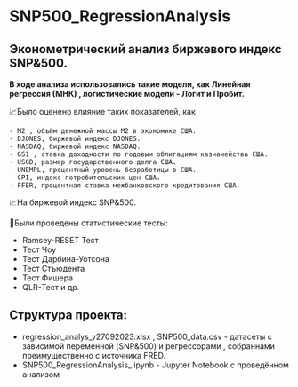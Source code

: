 # SNP500_RegressionAnalysis

Эконометрический анализ биржевого индекс SNP&500.
-

**В ходе анализа использовались такие модели, как Линейная регрессия (МНК) , логистические модели - Логит и Пробит.**

📈Было оценено влияние таких показателей, как

    - M2 , объём денежной массы M2 в экономике США.
    - DJONES, биржевой индекс DJONES.
    - NASDAQ, биржевой индекс NASDAQ.
    - GS1 , ставка доходности по годовым облигациям казначейства США.
    - USGD, размер государственного долга США.
    - UNEMPL, процентный уровень безработицы в США.
    - CPI, индекс потребительских цен США.
    - FFER, процентная ставка межбанковского кредитования США.
    
📈На биржевой индекс SNP&500.

🎲Были проведены статистические тесты:
- Ramsey-RESET Тест
- Тест Чоу
- Тест Дарбина-Уотсона
- Тест Стъюдента
- Тест Фишера
- QLR-Тест 
    и др. 


Структура проекта: 
  -
  - regression_analys_v27092023.xlsx , SNP500_data.csv - датасеты с зависимой переменной (SNP&500) и регрессорами , собраннами преимущественно с источника FRED.
  - SNP500_RegressionAnalysis_.ipynb - Jupyter Notebook с проведённом анализом
